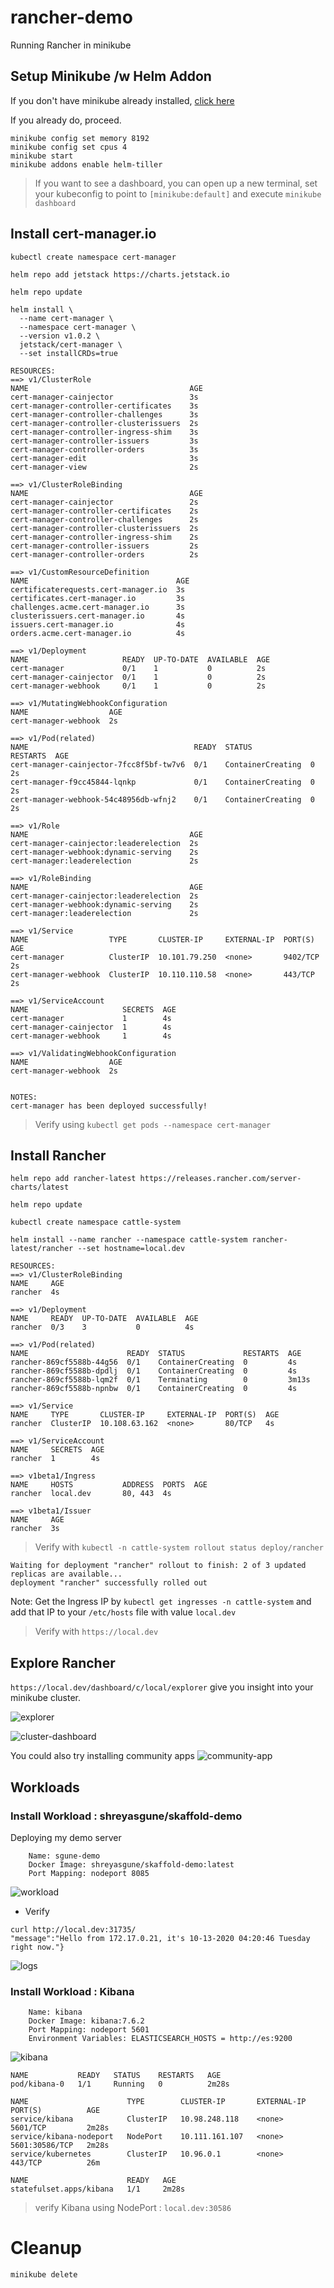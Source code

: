 # rancher-demo
Running Rancher in minikube


## Setup Minikube /w Helm Addon
If you don't have minikube already installed, [click here](https://kubernetes.io/docs/tasks/tools/install-minikube/)

If you already do, proceed.
```
minikube config set memory 8192
minikube config set cpus 4
minikube start
minikube addons enable helm-tiller
```
> If you want to see a dashboard, you can open up a new terminal, set your kubeconfig to point to `[minikube:default]` and execute `minikube dashboard`

## Install cert-manager.io 

```
kubectl create namespace cert-manager

helm repo add jetstack https://charts.jetstack.io

helm repo update

helm install \
  --name cert-manager \
  --namespace cert-manager \
  --version v1.0.2 \
  jetstack/cert-manager \
  --set installCRDs=true
```

```
RESOURCES:
==> v1/ClusterRole
NAME                                    AGE
cert-manager-cainjector                 3s
cert-manager-controller-certificates    3s
cert-manager-controller-challenges      3s
cert-manager-controller-clusterissuers  2s
cert-manager-controller-ingress-shim    3s
cert-manager-controller-issuers         3s
cert-manager-controller-orders          3s
cert-manager-edit                       3s
cert-manager-view                       2s

==> v1/ClusterRoleBinding
NAME                                    AGE
cert-manager-cainjector                 2s
cert-manager-controller-certificates    2s
cert-manager-controller-challenges      2s
cert-manager-controller-clusterissuers  2s
cert-manager-controller-ingress-shim    2s
cert-manager-controller-issuers         2s
cert-manager-controller-orders          2s

==> v1/CustomResourceDefinition
NAME                                 AGE
certificaterequests.cert-manager.io  3s
certificates.cert-manager.io         3s
challenges.acme.cert-manager.io      3s
clusterissuers.cert-manager.io       4s
issuers.cert-manager.io              4s
orders.acme.cert-manager.io          4s

==> v1/Deployment
NAME                     READY  UP-TO-DATE  AVAILABLE  AGE
cert-manager             0/1    1           0          2s
cert-manager-cainjector  0/1    1           0          2s
cert-manager-webhook     0/1    1           0          2s

==> v1/MutatingWebhookConfiguration
NAME                  AGE
cert-manager-webhook  2s

==> v1/Pod(related)
NAME                                     READY  STATUS             RESTARTS  AGE
cert-manager-cainjector-7fcc8f5bf-tw7v6  0/1    ContainerCreating  0         2s
cert-manager-f9cc45844-lqnkp             0/1    ContainerCreating  0         2s
cert-manager-webhook-54c48956db-wfnj2    0/1    ContainerCreating  0         2s

==> v1/Role
NAME                                    AGE
cert-manager-cainjector:leaderelection  2s
cert-manager-webhook:dynamic-serving    2s
cert-manager:leaderelection             2s

==> v1/RoleBinding
NAME                                    AGE
cert-manager-cainjector:leaderelection  2s
cert-manager-webhook:dynamic-serving    2s
cert-manager:leaderelection             2s

==> v1/Service
NAME                  TYPE       CLUSTER-IP     EXTERNAL-IP  PORT(S)   AGE
cert-manager          ClusterIP  10.101.79.250  <none>       9402/TCP  2s
cert-manager-webhook  ClusterIP  10.110.110.58  <none>       443/TCP   2s

==> v1/ServiceAccount
NAME                     SECRETS  AGE
cert-manager             1        4s
cert-manager-cainjector  1        4s
cert-manager-webhook     1        4s

==> v1/ValidatingWebhookConfiguration
NAME                  AGE
cert-manager-webhook  2s


NOTES:
cert-manager has been deployed successfully!
```

> Verify using `kubectl get pods --namespace cert-manager`

## Install Rancher
```
helm repo add rancher-latest https://releases.rancher.com/server-charts/latest

helm repo update

kubectl create namespace cattle-system

helm install --name rancher --namespace cattle-system rancher-latest/rancher --set hostname=local.dev
```

```
RESOURCES:
==> v1/ClusterRoleBinding
NAME     AGE
rancher  4s

==> v1/Deployment
NAME     READY  UP-TO-DATE  AVAILABLE  AGE
rancher  0/3    3           0          4s

==> v1/Pod(related)
NAME                      READY  STATUS             RESTARTS  AGE
rancher-869cf5588b-44g56  0/1    ContainerCreating  0         4s
rancher-869cf5588b-dpdlj  0/1    ContainerCreating  0         4s
rancher-869cf5588b-lqm2f  0/1    Terminating        0         3m13s
rancher-869cf5588b-npnbw  0/1    ContainerCreating  0         4s

==> v1/Service
NAME     TYPE       CLUSTER-IP     EXTERNAL-IP  PORT(S)  AGE
rancher  ClusterIP  10.108.63.162  <none>       80/TCP   4s

==> v1/ServiceAccount
NAME     SECRETS  AGE
rancher  1        4s

==> v1beta1/Ingress
NAME     HOSTS           ADDRESS  PORTS  AGE
rancher  local.dev       80, 443  4s

==> v1beta1/Issuer
NAME     AGE
rancher  3s
```

> Verify with `kubectl -n cattle-system rollout status deploy/rancher`
```
Waiting for deployment "rancher" rollout to finish: 2 of 3 updated replicas are available...
deployment "rancher" successfully rolled out
```

Note: Get the Ingress IP by `kubectl get ingresses -n cattle-system` and add that IP to your `/etc/hosts` file with value `local.dev` 

> Verify with `https://local.dev`

## Explore Rancher
`https://local.dev/dashboard/c/local/explorer` give you insight into your minikube cluster.

![explorer](assets/1.png)

![cluster-dashboard](assets/3.png)

You could also try installing community apps
![community-app](assets/2.png)

## Workloads

### Install Workload : shreyasgune/skaffold-demo
Deploying my demo server
```
    Name: sgune-demo
    Docker Image: shreyasgune/skaffold-demo:latest
    Port Mapping: nodeport 8085
```
![workload](assets/5.png)
- Verify 
```
curl http://local.dev:31735/                                                                                           "message":"Hello from 172.17.0.21, it's 10-13-2020 04:20:46 Tuesday right now."}
```
![logs](assets/6.png)



### Install Workload : Kibana
```
    Name: kibana
    Docker Image: kibana:7.6.2
    Port Mapping: nodeport 5601
    Environment Variables: ELASTICSEARCH_HOSTS = http://es:9200
```
![kibana](assets/4.png)
```
NAME           READY   STATUS    RESTARTS   AGE
pod/kibana-0   1/1     Running   0          2m28s

NAME                      TYPE        CLUSTER-IP       EXTERNAL-IP   PORT(S)          AGE
service/kibana            ClusterIP   10.98.248.118    <none>        5601/TCP         2m28s
service/kibana-nodeport   NodePort    10.111.161.107   <none>        5601:30586/TCP   2m28s
service/kubernetes        ClusterIP   10.96.0.1        <none>        443/TCP          26m

NAME                      READY   AGE
statefulset.apps/kibana   1/1     2m28s
```

>verify Kibana using NodePort : `local.dev:30586`


# Cleanup
`minikube delete`